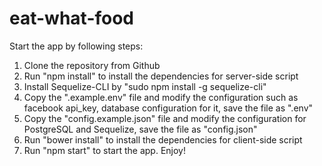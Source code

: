 # eat-what-food
Start the app by following steps:
1. Clone the repository from Github
2. Run "npm install" to install the dependencies for server-side script
3. Install Sequelize-CLI by "sudo npm install -g sequelize-cli"
4. Copy the ".example.env" file and modify the configuration such as facebook api_key, database configuration for it, save the file as ".env"
5. Copy the "config.example.json" file and modify the configuration for PostgreSQL and Sequelize, save the file as "config.json"
6. Run "bower install" to install the dependencies for client-side script
7. Run "npm start" to start the app. Enjoy!
